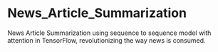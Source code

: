 # News_Article_Summarization
News Article Summarization using sequence to sequence model with attention in TensorFlow, revolutionizing the way news is consumed.

